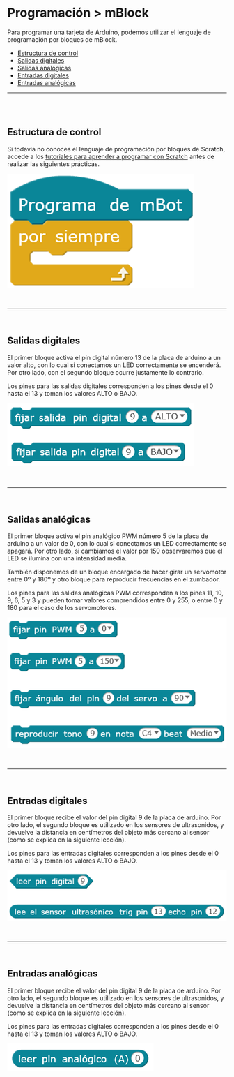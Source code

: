 # Programación > mBlock

Para programar una tarjeta de Arduino, podemos utilizar el lenguaje de programación por bloques de mBlock.

- [Estructura de control](#estructura-de-control)
- [Salidas digitales](#salidas-digitales)
- [Salidas analógicas](#salidas-analogicas)
- [Entradas digitales](#entradas-digitales)
- [Entradas analógicas](#entradas-analogicas)


---


<br><br>


## Estructura de control

Si todavía no conoces el lenguaje de programación por bloques de Scratch, accede a los [tutoriales para aprender a programar con Scratch](https://www.programoergosum.com/cursos-online/scratch) antes de realizar las siguientes prácticas.

![Estructura de control](assets/estructura-control-mblock.png) 


<br />
<hr>
<br />



## Salidas digitales

El primer bloque activa el pin digital número 13 de la placa de arduino a un valor alto, con lo cual si conectamos un LED  correctamente se encenderá. Por otro lado, con el segundo bloque ocurre justamente lo contrario.

Los pines para las salidas digitales corresponden a los pines desde el 0 hasta el 13 y toman los valores ALTO o BAJO.

![Salidas digitales](assets/salidas-digitales-mblock.png) 



<br />
<hr>
<br />



## Salidas analógicas

El primer bloque activa el pin analógico PWM número 5 de la placa de arduino a un valor de 0, con lo cual si conectamos un LED correctamente se apagará. Por otro lado, si cambiamos el valor por 150 observaremos que el LED se ilumina con una intensidad media.

También disponemos de un bloque encargado de hacer girar un servomotor entre 0º y 180º y otro bloque para reproducir frecuencias en el zumbador.

Los pines para las salidas analógicas PWM corresponden a los pines 11, 10, 9, 6, 5 y 3 y pueden tomar valores comprendidos entre 0 y 255, o entre 0 y 180 para el caso de los servomotores.

![Salidas analógicas](assets/salidas-analogicas-mblock.png)



<br />
<hr>
<br />



## Entradas digitales

El primer bloque recibe el valor del pin digital 9 de la placa de arduino. Por otro lado, el segundo bloque es utilizado en los sensores de ultrasonidos, y devuelve la distancia en centímetros del objeto más cercano al sensor (como se explica en la siguiente lección).

Los pines para las entradas digitales corresponden a los pines desde el 0 hasta el 13 y toman los valores ALTO o BAJO.

![Entradas digitales](assets/entradas-digitales-mblock.png)



<br />
<hr>
<br />



## Entradas analógicas

El primer bloque recibe el valor del pin digital 9 de la placa de arduino. Por otro lado, el segundo bloque es utilizado en los sensores de ultrasonidos, y devuelve la distancia en centímetros del objeto más cercano al sensor (como se explica en la siguiente lección).

Los pines para las entradas digitales corresponden a los pines desde el 0 hasta el 13 y toman los valores ALTO o BAJO.

![Entradas analógicas](assets/entradas-analogicas-mblock.png)